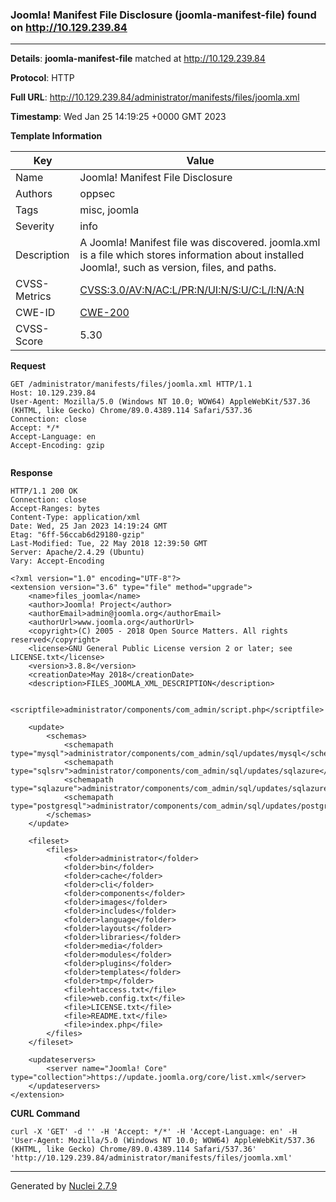 ### Joomla! Manifest File Disclosure (joomla-manifest-file) found on http://10.129.239.84
---
**Details**: **joomla-manifest-file**  matched at http://10.129.239.84

**Protocol**: HTTP

**Full URL**: http://10.129.239.84/administrator/manifests/files/joomla.xml

**Timestamp**: Wed Jan 25 14:19:25 +0000 GMT 2023

**Template Information**

| Key | Value |
|---|---|
| Name | Joomla! Manifest File Disclosure |
| Authors | oppsec |
| Tags | misc, joomla |
| Severity | info |
| Description | A Joomla! Manifest file was discovered. joomla.xml is a file which stores information about installed Joomla!, such as version, files, and paths. |
| CVSS-Metrics | [CVSS:3.0/AV:N/AC:L/PR:N/UI:N/S:U/C:L/I:N/A:N](https://www.first.org/cvss/calculator/3.0#CVSS:3.0/AV:N/AC:L/PR:N/UI:N/S:U/C:L/I:N/A:N) |
| CWE-ID | [CWE-200](https://cwe.mitre.org/data/definitions/200.html) |
| CVSS-Score | 5.30 |

**Request**
```http
GET /administrator/manifests/files/joomla.xml HTTP/1.1
Host: 10.129.239.84
User-Agent: Mozilla/5.0 (Windows NT 10.0; WOW64) AppleWebKit/537.36 (KHTML, like Gecko) Chrome/89.0.4389.114 Safari/537.36
Connection: close
Accept: */*
Accept-Language: en
Accept-Encoding: gzip


```

**Response**
```http
HTTP/1.1 200 OK
Connection: close
Accept-Ranges: bytes
Content-Type: application/xml
Date: Wed, 25 Jan 2023 14:19:24 GMT
Etag: "6ff-56ccab6d29180-gzip"
Last-Modified: Tue, 22 May 2018 12:39:50 GMT
Server: Apache/2.4.29 (Ubuntu)
Vary: Accept-Encoding

<?xml version="1.0" encoding="UTF-8"?>
<extension version="3.6" type="file" method="upgrade">
	<name>files_joomla</name>
	<author>Joomla! Project</author>
	<authorEmail>admin@joomla.org</authorEmail>
	<authorUrl>www.joomla.org</authorUrl>
	<copyright>(C) 2005 - 2018 Open Source Matters. All rights reserved</copyright>
	<license>GNU General Public License version 2 or later; see LICENSE.txt</license>
	<version>3.8.8</version>
	<creationDate>May 2018</creationDate>
	<description>FILES_JOOMLA_XML_DESCRIPTION</description>

	<scriptfile>administrator/components/com_admin/script.php</scriptfile>

	<update>
		<schemas>
			<schemapath type="mysql">administrator/components/com_admin/sql/updates/mysql</schemapath>
			<schemapath type="sqlsrv">administrator/components/com_admin/sql/updates/sqlazure</schemapath>
			<schemapath type="sqlazure">administrator/components/com_admin/sql/updates/sqlazure</schemapath>
			<schemapath type="postgresql">administrator/components/com_admin/sql/updates/postgresql</schemapath>
		</schemas>
	</update>

	<fileset>
		<files>
			<folder>administrator</folder>
			<folder>bin</folder>
			<folder>cache</folder>
			<folder>cli</folder>
			<folder>components</folder>
			<folder>images</folder>
			<folder>includes</folder>
			<folder>language</folder>
			<folder>layouts</folder>
			<folder>libraries</folder>
			<folder>media</folder>
			<folder>modules</folder>
			<folder>plugins</folder>
			<folder>templates</folder>
			<folder>tmp</folder>
			<file>htaccess.txt</file>
			<file>web.config.txt</file>
			<file>LICENSE.txt</file>
			<file>README.txt</file>
			<file>index.php</file>
		</files>
	</fileset>

	<updateservers>
		<server name="Joomla! Core" type="collection">https://update.joomla.org/core/list.xml</server>
	</updateservers>
</extension>

```


**CURL Command**
```
curl -X 'GET' -d '' -H 'Accept: */*' -H 'Accept-Language: en' -H 'User-Agent: Mozilla/5.0 (Windows NT 10.0; WOW64) AppleWebKit/537.36 (KHTML, like Gecko) Chrome/89.0.4389.114 Safari/537.36' 'http://10.129.239.84/administrator/manifests/files/joomla.xml'
```
---
Generated by [Nuclei 2.7.9](https://github.com/projectdiscovery/nuclei)